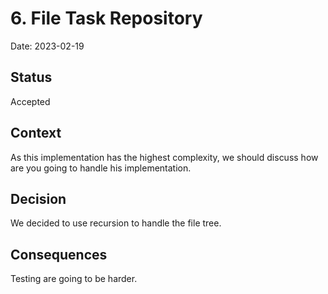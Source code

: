 # 6. File Task Repository

Date: 2023-02-19

## Status

Accepted

## Context

As this implementation has the highest complexity, we should discuss how are you going to handle his implementation.

## Decision

We decided to use recursion to handle the file tree.

## Consequences

Testing are going to be harder.





